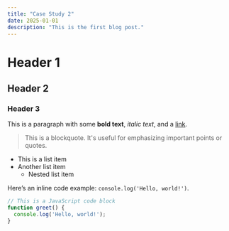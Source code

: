 ```yaml
---
title: "Case Study 2"
date: 2025-01-01
description: "This is the first blog post."
---
```



# Header 1
## Header 2
### Header 3

This is a paragraph with some **bold text**, _italic text_, and a [link](https://example.com).

> This is a blockquote. It's useful for emphasizing important points or quotes.

- This is a list item
- Another list item
  - Nested list item

Here’s an inline code example: `console.log('Hello, world!')`.

```javascript
// This is a JavaScript code block
function greet() {
  console.log('Hello, world!');
}
